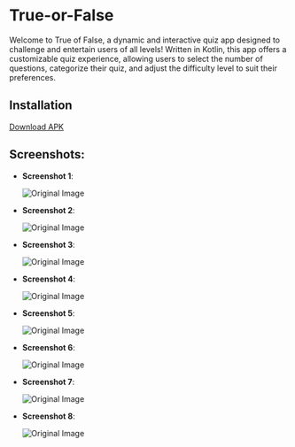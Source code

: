 # True-or-False
Welcome to True of False, a dynamic and interactive quiz app designed to challenge and entertain users of all levels! Written in Kotlin, this app offers a customizable quiz experience, allowing users to select the number of questions, categorize their quiz, and adjust the difficulty level to suit their preferences.

## Installation

[Download APK](https://raw.githubusercontent.com/vakiliali79/True-or-False-Game-Android/master/True-or-False-Game.apk)




## Screenshots:

- **Screenshot 1**:

  ![Original Image](screenshots/1.jpg)

- **Screenshot 2**:

  ![Original Image](screenshots/2.jpg)

- **Screenshot 3**:

  ![Original Image](screenshots/3.jpg)

- **Screenshot 4**:

  ![Original Image](screenshots/4.jpg)

- **Screenshot 5**:

  ![Original Image](screenshots/5.jpg)

- **Screenshot 6**:

  ![Original Image](screenshots/6.jpg)

- **Screenshot 7**:

  ![Original Image](screenshots/7.jpg)

- **Screenshot 8**:

  ![Original Image](screenshots/8.jpg)
